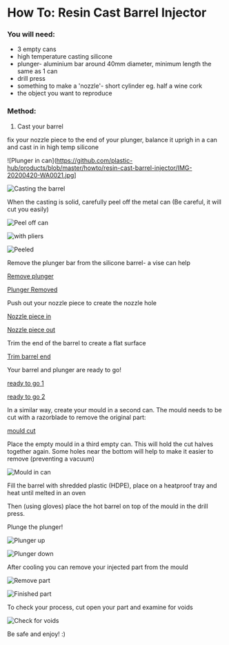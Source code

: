 # How To: Resin Cast Barrel Injector

### You will need:

- 3 empty cans
- high temperature casting silicone
- plunger- aluminium bar around 40mm diameter, minimum length the same as 1 can
- drill press
- something to make a 'nozzle'- short cylinder eg. half a wine cork
- the object you want to reproduce


### Method:

1. Cast your barrel

fix your nozzle piece to the end of your plunger, balance it uprigh in a can and cast in in high temp silicone

![Plunger in can](https://github.com/plastic-hub/products/blob/master/howto/resin-cast-barrel-injector/IMG-20200420-WA0021.jpg]

![Casting the barrel](https://github.com/plastic-hub/products/blob/master/howto/resin-cast-barrel-injector/IMG-20200420-WA0022.jpg)

When the casting is solid, carefully peel off the metal can (Be careful, it will cut you easily)

![Peel off can](https://github.com/plastic-hub/products/blob/master/howto/resin-cast-barrel-injector/IMG-20200420-WA0020.jpg)

![with pliers](https://github.com/plastic-hub/products/blob/master/howto/resin-cast-barrel-injector/IMG-20200420-WA0004.jpg)

![Peeled](https://github.com/plastic-hub/products/blob/master/howto/resin-cast-barrel-injector/IMG-20200420-WA0019.jpg)

Remove the plunger bar from the silicone barrel- a vise can help

[Remove plunger](https://github.com/plastic-hub/products/blob/master/howto/resin-cast-barrel-injector/IMG-20200420-WA0017.jpg)

[Plunger Removed](https://github.com/plastic-hub/products/blob/master/howto/resin-cast-barrel-injector/IMG-20200420-WA0016.jpg)

Push out your nozzle piece to create the nozzle hole

[Nozzle piece in](https://github.com/plastic-hub/products/blob/master/howto/resin-cast-barrel-injector/IMG-20200420-WA0018.jpg)

[Nozzle piece out](https://github.com/plastic-hub/products/blob/master/howto/resin-cast-barrel-injector/IMG-20200420-WA0015.jpg)

Trim the end of the barrel to create a flat surface

[Trim barrel end](https://github.com/plastic-hub/products/blob/master/howto/resin-cast-barrel-injector/IMG-20200420-WA0014.jpg)

Your barrel and plunger are ready to go!

[ready to go 1](https://github.com/plastic-hub/products/blob/master/howto/resin-cast-barrel-injector/IMG-20200420-WA0013.jpg)

[ready to go 2](https://github.com/plastic-hub/products/blob/master/howto/resin-cast-barrel-injector/IMG-20200420-WA0012.jpg)

In a similar way, create your mould in a second can. The mould needs to be cut with a razorblade to remove the original part:

[mould cut](https://github.com/plastic-hub/products/blob/master/howto/resin-cast-barrel-injector/IMG-20200420-WA0008.jpg)

Place the empty mould in a third empty can. This will hold the cut halves together again. Some holes near the bottom will help to make it easier to remove (preventing a vacuum) 

![Mould in can](https://github.com/plastic-hub/products/blob/master/howto/resin-cast-barrel-injector/IMG-20200420-WA0006.jpg)

Fill the barrel with shredded plastic (HDPE), place on a heatproof tray and heat until melted in an oven

Then (using gloves) place the hot barrel on top of the mould in the drill press.

Plunge the plunger!

![Plunger up](https://github.com/plastic-hub/products/blob/master/howto/resin-cast-barrel-injector/IMG-20200420-WA0009.jpg)

![Plunger down](https://github.com/plastic-hub/products/blob/master/howto/resin-cast-barrel-injector/IMG-20200420-WA0007.jpg)

After cooling you can remove your injected part from the mould

![Remove part](https://github.com/plastic-hub/products/blob/master/howto/resin-cast-barrel-injector/IMG-20200420-WA0005.jpg)

![Finished part](https://github.com/plastic-hub/products/blob/master/howto/resin-cast-barrel-injector/IMG-20200420-WA0000.jpg)

To check your process, cut open your part and examine for voids

![Check for voids](https://github.com/plastic-hub/products/blob/master/howto/resin-cast-barrel-injector/IMG-20200420-WA0001.jpg)

Be safe and enjoy! :)

